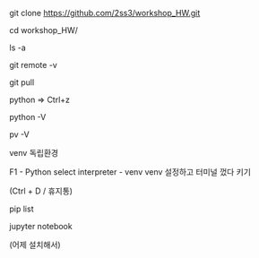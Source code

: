 git clone https://github.com/2ss3/workshop_HW.git

cd workshop_HW/

ls -a

git remote -v

git pull



python  =>  Ctrl+z

python -V

pv -V



venv 독립환경

F1 - Python select interpreter - venv venv 설정하고 터미널 껐다 키기

(Ctrl + D / 휴지통)

pip list



jupyter notebook

(어제 설치해서)

